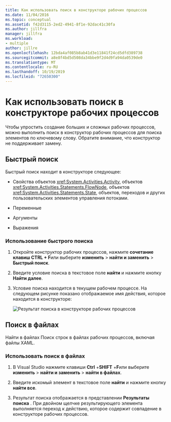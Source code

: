 ```yaml
---
title: Как использовать поиск в конструкторе рабочих процессов
ms.date: 11/04/2016
ms.topic: conceptual
ms.assetid: f42d3115-2ed2-4941-8f1e-92dac41c30fa
ms.author: jillfra
manager: jillfra
ms.workload:
- multiple
author: jillre
ms.openlocfilehash: 12bda4af085b8ab41d3e11841f24cd5dfd389738
ms.sourcegitcommit: a8e8f4bd5d508da34bbe9f2d4d9fa94da0539de0
ms.translationtype: MT
ms.contentlocale: ru-RU
ms.lasthandoff: 10/19/2019
ms.locfileid: "72650300"
---
```

# <a name="how-to-use-search-in-the-workflow-designer"></a>Как использовать поиск в конструкторе рабочих процессов

Чтобы упростить создание больших и сложных рабочих процессов, можно выполнить поиск в конструктор рабочих процессов для поиска элементов по ключевому слову. Обратите внимание, что конструктор не поддерживает замену.

## <a name="quick-find"></a>Быстрый поиск

Быстрый поиск находит в конструкторе следующее:

- Свойства объектов <xref:System.Activities.Activity>, объектов <xref:System.Activities.Statements.FlowNode>, объектов <xref:System.Activities.Statements.State>, объектов, переходов и других пользовательских элементов управления потоками.

- Переменные

- Аргументы

- Выражения

### <a name="use-quick-find"></a>Использование быстрого поиска

1. Откройте конструктор рабочих процессов, нажмите **сочетание клавиш CTRL + F**или выберите **изменить**  > **найти и заменить**  > **Быстрый поиск**.

2. Введите условие поиска в текстовое поле **найти** и нажмите кнопку **Найти далее**.

3. Условие поиска находится в текущем рабочем процессе. На следующем рисунке показано отображаемое имя действия, которое находится в конструкторе:

   ![Результат поиска в конструкторе рабочих процессов](../workflow-designer/media/designersearch.png)

## <a name="find-in-files"></a>Поиск в файлах

Найти в файлах Поиск строк в файлах рабочих процессов, включая файлы XAML.

### <a name="use-find-in-files"></a>Использовать поиск в файлах

1. В Visual Studio нажмите клавиши **Ctrl** +**SHIFT** +**F**или выберите **изменить**  > **найти и заменить**  > **найти в файлах**.

2. Введите искомый элемент в текстовое поле **найти** и нажмите кнопку **найти все**.

3. Результат поиска отображается в представлении **Результаты поиска** . При двойном щелчке результирующего элемента выполняется переход к действию, которое содержит совпадение в конструкторе рабочих процессов.
